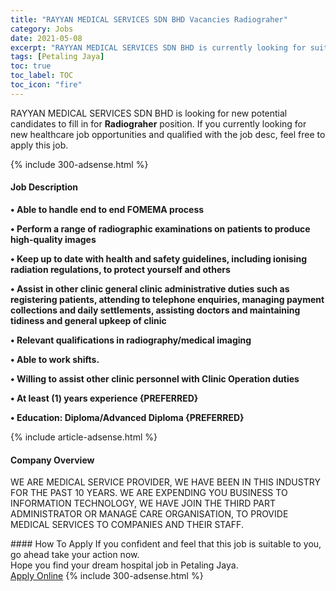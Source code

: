 ```yaml
---
title: "RAYYAN MEDICAL SERVICES SDN BHD Vacancies Radiograher" 
category: Jobs 
date: 2021-05-08 
excerpt: "RAYYAN MEDICAL SERVICES SDN BHD is currently looking for suitable person to fill in the Radiograher which positioned at Petaling Jaya" 
tags: [Petaling Jaya] 
toc: true 
toc_label: TOC 
toc_icon: "fire" 
--- 
```


<p>RAYYAN MEDICAL SERVICES SDN BHD is looking for new potential candidates to fill in for <b>Radiograher</b> position. If you currently looking for new healthcare job opportunities and qualified with the job desc, feel free to apply this job.
</p>{% include 300-adsense.html %} 
<div><div><h4>Job Description</h4></div><div><div><span><div><p><strong>&#8226; Able to handle end to end FOMEMA process</strong></p><p><strong>&#8226; Perform a range of radiographic examinations on patients to produce high-quality images</strong></p><p><strong>&#8226; Keep up to date with health and safety guidelines, including ionising radiation regulations, to protect yourself and others</strong></p><p><strong>&#8226; Assist in other clinic general clinic administrative duties such as registering patients, attending to telephone enquiries, managing payment collections and daily settlements, assisting doctors and maintaining tidiness and general upkeep of clinic</strong></p><p><strong>&#8226; Relevant qualifications in radiography/medical imaging</strong></p><p><strong>&#8226; Able to work shifts.</strong></p><p><strong>&#8226; Willing to assist other clinic personnel with Clinic Operation duties</strong></p><p><strong>&#8226; At least (1) years experience {PREFERRED}</strong></p><p><strong>&#8226; Education: Diploma/Advanced Diploma {PREFERRED}</strong></p></div></span></div></div></div> 
{% include article-adsense.html %} 
<div><div><h4>Company Overview</h4></div><div><div><span><div><p>WE ARE MEDICAL SERVICE PROVIDER, WE HAVE BEEN IN THIS INDUSTRY FOR THE PAST 10 YEARS. WE ARE EXPENDING YOU BUSINESS TO INFORMATION TECHNOLOGY, WE HAVE JOIN THE THIRD PART ADMINISTRATOR OR MANAGE CARE ORGANISATION, TO PROVIDE MEDICAL SERVICES TO COMPANIES AND THEIR STAFF.</p></div></span></div></div></div> 
#### How To Apply 
If you confident and feel that this job is suitable to you, go ahead take your action now. <br/> 
Hope you find your dream hospital job in Petaling Jaya. <br/> 
<a href="https://www.jobstreet.com.my/en/job/radiograher-4560678?jobId=jobstreet-my-job-4560678" class="btn btn--warning" target="_blank" rel="nofollow noopenner">Apply Online</a> 
{% include 300-adsense.html %} 